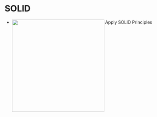 # SOLID
* Apply SOLID Principles
  <img align="left" width="300" height="300" img src="Screen Shot 2022-10-21 at 2.24.59 PM.png">
